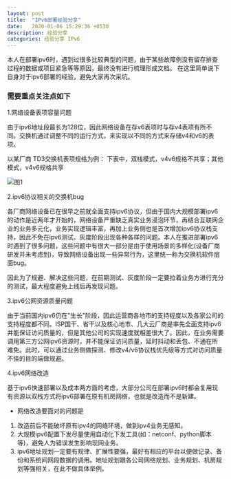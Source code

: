 ```yaml
---
layout: post
title:  "IPv6部署经验分享"
date:   2020-01-06 15:29:36 +0530
description: 经验分享 
categories: 经验分享 IPv6
---
```


本人在部署ipv6时，遇到过很多比较典型的问题，由于某些故障例没有留存排查过程的数据或项目紧急等等原因，最终没有进行梳理形成文档。
在这里简单说下自身对于ipv6部署的经验，避免大家再次采坑。

### 需要重点关注点如下

1.网络设备表项容量问题

由于ipv6地址段最长为128位，因此网络设备在存v6表项时与存v4表项有所不同。交换机通过调整不同的运行方式，来实现以不同的方式来存储v4和v6的表项。

以某厂商 TD3交换机表项规格为例：
下表中，双栈模式，v4v6规格不共享；其他模式，v4v6规格共享

![图1](https://raw.githubusercontent.com/NetprogDong/image_repo/master/image_blog/FB7841E1-8D31-4126-B32F-CC018A0D2017.png "图1")

2.ipv6协议相关的交换机bug

各厂商网络设备已在很早之前就全面支持ipv6协议，但由于国内大规模部署ipv6的动作是近两年才开始的，网络设备严重缺乏真实业务浸泡环节，再结合互联网企业的业务多元化，业务实现逻辑丰富，再加上业务侧也是首次增加ipv6协议栈支持，因此不免在ipv6测试、灰度阶段出现各种各样的问题。本人在推进部署ipv6时遇到了很多问题，这些问题中有很大一部分是由于使用场景的多样化(设备厂商研发并未考虑到)，导致网络设备出现一些异常行为，这里统一称为交换机软件层面bug。

因此为了规避、解决这些问题，在前期测试、灰度阶段一定要拉着业务方进行充分的测试，最大程度避免上线后再发现问题。

3.ipv6公网资源质量问题

由于当前国内ipv6仍在"生长"阶段，因此运营商各地市的支持程度以及各家公司的支持程度都不同。ISP国干、省干以及核心地市、几大云厂商是率先全面支持ipv6并能保证访问质量的，但是其他公司的实现速度就相差很大了。因此，在业务需要调用第三方公网ipv6资源时，并不能保证访问质量，延时抖动和丢包、不通在所难免。此时，可以通过业务侧做探测、修改v4/v6协议栈优先级等方式对访问质量不佳的目的端做规避。

4.ipv6网络改造

基于ipv6快速部署以及成本两方面的考虑，大部分公司在部署ipv6时都会复用现有资源以双栈方式将ipv6部署在原有机房网络，也就是改造而不是新建。

- 网络改造要面对的问题是
1. 改造前后不能破坏原有ipv4的网络环境，做到ipv4业务无感知。
2. 大规模ipv6配置下发尽量使用自动化下发工具(如：netconf、python脚本等)，避免人为错误发生影响现网业务。
3. ipv6地址规划一定要有规律、扩展性要强，最好有相应的平台以便做记录、备份和系统间网段数据的调用。地址规划跟各公司网络规划、业务规划、机房规划等强相关，在此不做具体举例。
